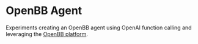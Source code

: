 # OpenBB Agent

Experiments creating an OpenBB agent using OpenAI function calling and leveraging the [OpenBB platform](https://github.com/OpenBB-finance/OpenBBTerminal).
